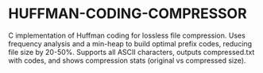 # HUFFMAN-CODING-COMPRESSOR
C implementation of Huffman coding for lossless file compression. Uses frequency analysis and a min-heap to build optimal prefix codes, reducing file size by 20-50%. Supports all ASCII characters, outputs compressed.txt with codes, and shows compression stats (original vs compressed size).
